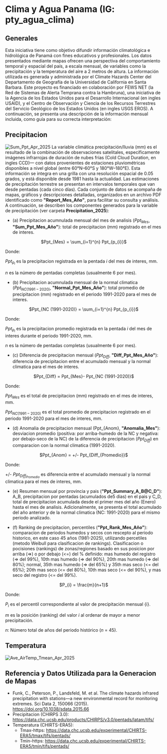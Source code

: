 # Clima y Agua Panama (IG: pty_agua_clima)

## Generales
Esta iniciativa tiene como objetivo difundir información climatológica e hidrológica de Panamá con fines educativos y profesionales. Los datos presentados mediante mapas ofrecen una perspectiva del comportamiento temporal y espacial del país, a escala mensual, de variables como la precipitación y la temperatura del aire a 2 metros de altura. La información utilizada es generada y administrada por el Climate Hazards Center del Departamento de Geografía de la Universidad de California en Santa Barbara. Este proyecto es financiado en colaboración por FEWS NET (la Red de Sistemas de Alerta Temprana contra la Hambruna), una iniciativa de la Agencia de los Estados Unidos para el Desarrollo Internacional (en ingles USAID), y el Centro de Observación y Ciencia de los Recursos Terrestres del Servicio Geológico de los Estados Unidos (en ingles USGS EROS). A continuación, se presenta una descripción de la información mensual incluida, como guía para su correcta interpretación:

## Precipitacion
![Sum_Ppt_Apr_2025](https://github.com/user-attachments/assets/30989a4f-55a0-4441-9910-1f7f780ace8c)
La variable climática precipitación/lluvia (mm) es el resultado de la combinación de observaciones satelitales, específicamente imágenes infrarrojas de duración de nubes frías (Cold Cloud Duration, en ingles CCD)— con datos provenientes de estaciones pluviométricas disponibles a nivel global (entre 60°N–60°S y 180°W–180°E). Esta información se integra en una grilla con una resolución espacial de 0.05 grados, y está disponible desde 1981 hasta la actualidad. Las estimaciones de precipitación terrestre se presentan en intervalos temporales que van desde pentadas (cada cinco días). Cada conjunto de datos se acompaña de mapas, gráficos y descripciones detalladas, organizados en un archivo PDF identificado como **"Report_Mes_Año"**, para facilitar su consulta y análisis. A continuación, se describen los componentes generados para la variable de precipitación (ver carpeta **Precipitation_2025**):

- (a) Precipitacion acumnulada mensual del mes de analisis ($Ppt_{Mes}$, **"Sum_Ppt_Mes_Año"**): total de precipitacion (mm) registrado en el mes de interes.
<p align="center">
$Ppt_{Mes} = \sum_{i=1}^{n} Ppt_{p_{i}}$
</p>

Donde: 

$Ppt_{p_{i}}$ es la precipitacion registrada en la pentada $i$ del mes de interes, mm.

$n$ es la número de pentadas completas (usualmente 6 por mes).

- (b) Precipitacion acumnulada mensual de la normal climatica ($Ppt_{NC (1991-2020)}$, **"Normal_Ppt_Mes_Año"**): total promedio de precipitacion (mm) registrado en el periodo 1991-2020 para el mes de interes.
<p align="center">
$Ppt_{NC (1991-2020)} = \sum_{i=1}^{n} Ppt_{p_{i}}$
</p>

Donde: 

$Ppt_{p_{i}}$ es la precipitacion promedio registrada en la pentada $i$ del mes de interes durante el periodo 1991-2020, mm.

$n$ es la número de pentadas completas (usualmente 6 por mes).

- (c) Diferencia de precipitacion mensual ($Ppt_{Diff}$, **"Diff_Ppt_Mes_Año"**): diferencia de precipitacion entre el acumulado mensual y la normal climatica para el mes de interes.
<p align="center">
$Ppt_{Diff} = Ppt_{Mes}- Ppt_{NC (1991-2020)}$
</p>

Donde:

$Ppt_{Mes}$ es el total de precipitacion (mm) registrado en el mes de interes, mm.

$Ppt_{NC (1991-2020)}$ es el total promedio de precipitacion registrado en el periodo 1991-2020 para el mes de interes, mm.

- (d) Anomalia de precipitacion mensual (Ppt_{Anom}, **"Anomalia_Mes"**): desviacion promedio (positiva: por arriba-humedo de la NC y negativa: por debajo-seco de la NC) de la diferencia de precipitacion $(Ppt_{Diff})$ en comparacion con la normal climatica (1991-2020).
<p align="center">
$Ppt_{Anom} = +/- Ppt_{Diff_{Promedio}}$
</p>

Donde:

+/- $Ppt_{Diff_{Promedio}}$ es diferencia entre el acumulado mensual y la normal climatica para el mes de interes, mm.

- (e) Resumen mensual por provincia y pais (**"Ppt_Summary_A_B@C_D"**): A_B, precipitacion por pentadas (acumulados de5 dias) en el pais y C_D, total de precipitacion acumulada desde el primer mes del año (Enero) hasta el mes de analisis. Adicionalmente, se presenta el total acumulado del año anterior y de la normal climatica (NC: 1991-2020) para el mismo periodo analizado.

- (f) Ranking de precipitacion, percentiles (**"Ppt_Rank_Mes_Año"**): comparacion de periodos humedos y secos con rescepto al periodo historico, en este caso 45 años (1981-2025), utilizando percetiles (metodo Weibull para clasificacion de rankings). Clasificacion o pocisiones (rankings) de zonas/regiones basado en sus posicion por arriba (=>) o por debajo (<=) del % definido: mas humedo del registro (=> del 99%), 10th mas humedo (=> del 90%), 20th mas humedo (=> del 80%); normal, 35th mas humedo (=> del 65%) y 35th mas seco (<= del 65%); 20th mas seco (<= del 80%), 10th mas seco (<= del 90%), y mas seco del registro (<= del 99%).

<p align="center">
$P_{i} = \frac{m}{n+1}$
</p>

Donde:

$P_{i}$ es el percentil correspondiente al valor de precipitación mensual {i}.

$m$ es la posición (ranking) del valor ${i}$ al ordenar de mayor a menor precipitación.

$n$: Número total de años del periodo histórico ($n$ = 45).

## Temperatura
![Ave_AirTemp_Tmean_Apr_2025](https://github.com/user-attachments/assets/25df4bc1-d1ef-49ec-9339-5f2b41b94888)
## Referencia y Datos Utilizada para la Generacion de Mapas
- Funk, C., Peterson, P., Landsfeld, M. et al. The climate hazards infrared precipitation with stations—a new environmental record for monitoring extremes. Sci Data 2, 150066 (2015). https://doi.org/10.1038/sdata.2015.66
- Precipitacion (CHIRPS 3.0): https://data.chc.ucsb.edu/products/CHIRPS/v3.0/pentads/latam/tifs/
- Temperatura (CHIRTS-ERA5):
  - Tmax-https: https://data.chc.ucsb.edu/experimental/CHIRTS-ERA5/tmax/tifs/pentads/
  - Tmin-https: https://data.chc.ucsb.edu/experimental/CHIRTS-ERA5/tmin/tifs/pentads/

 

